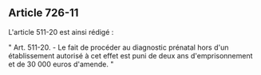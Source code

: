 Article 726-11
----
L'article 511-20 est ainsi rédigé :

" Art. 511-20. - Le fait de procéder au diagnostic prénatal hors d'un
établissement autorisé à cet effet est puni de deux ans d'emprisonnement et de
30 000 euros d'amende. "
